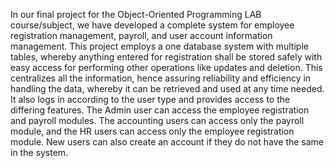 In our final project for the Object-Oriented Programming LAB course/subject, we have developed a complete system for employee registration management, payroll, and user account information management. This project employs a one database system with multiple tables, whereby anything entered for registration shall be stored safely with easy access for performing other operations like updates and deletion. This centralizes all the information, hence assuring reliability and efficiency in handling the data, whereby it can be retrieved and used at any time needed.
It also logs in according to the user type and provides access to the differing features. The Admin user can access the employee registration and payroll modules. The accounting users can access only the payroll module, and the HR users can access only the employee registration module. New users can also create an account if they do not have the same in the system.
